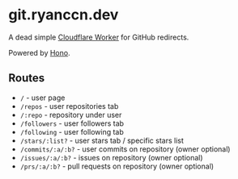 # git.ryanccn.dev

A dead simple [Cloudflare Worker](https://workers.cloudflare.com/) for GitHub redirects.

Powered by [Hono](https://hono.dev/).

## Routes

- `/` - user page
- `/repos` - user repositories tab
- `/:repo` - repository under user
- `/followers` - user followers tab
- `/following` - user following tab
- `/stars/:list?` - user stars tab / specific stars list
- `/commits/:a/:b?` - user commits on repository (owner optional)
- `/issues/:a/:b?` - issues on repository (owner optional)
- `/prs/:a/:b?` - pull requests on repository (owner optional)
